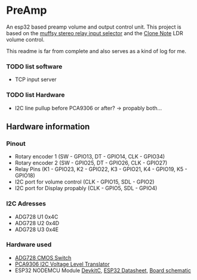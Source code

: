 # PreAmp
An esp32 based preamp volume and output control unit.
This project is based on the [muffsy stereo relay input selector](https://hackaday.io/project/46280-muffsy-stereo-relay-input-selector)
and the [Clone Note](http://www.buildanamp.com) LDR volume control.

This readme is far from complete and also serves as a kind of log for me.

### TODO list software
- TCP input server


### TODO list Hardware
- I2C line pullup before PCA9306 or after?
-> propably both...

## Hardware information

### Pinout
- Rotary encoder 1 (SW - GPIO13, DT - GPIO14, CLK - GPIO34)
- Rotary encoder 2 (SW - GPIO25, DT - GPIO26, CLK - GPIO27)
- Relay Pins (K1 - GPIO23, K2 - GPIO22, K3 - GPIO21, K4 - GPIO19, K5 - GPIO18)
- I2C port for volume control (CLK - GPIO15, SDL - GPIO2)
- I2C port for Display propably (CLK - GPIO5, SDL - GPIO4)


### I2C Adresses
- ADG728 U1 0x4C
- ADG728 U2 0x4D
- ADG728 U3 0x4E

### Hardware used
- [ADG728 CMOS Switch](https://www.analog.com/media/en/technical-documentation/data-sheets/ADG728_729.pdf)
- [PCA9306 I2C Voltage Level Translator](http://www.ti.com/lit/ds/symlink/pca9306.pdf)
- ESP32 NODEMCU Module [DevkitC](https://docs.espressif.com/projects/esp-idf/en/latest/hw-reference/get-started-devkitc-v2.html), [ESP32 Datasheet](https://www.espressif.com/sites/default/files/documentation/esp32_datasheet_en.pdf), [Board schematic](https://dl.espressif.com/dl/schematics/ESP32-Core-Board-V2_sch.pdf)
